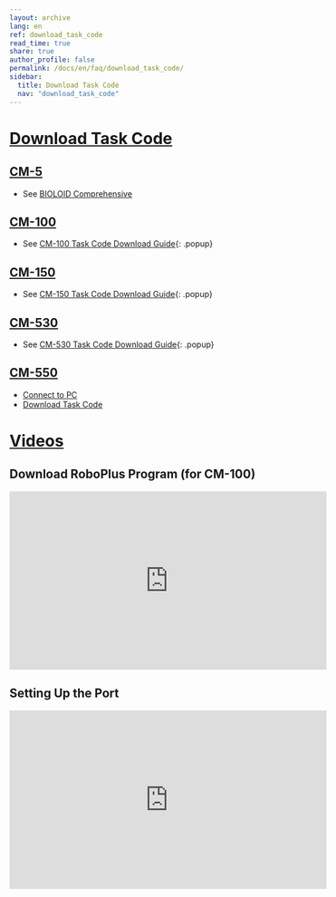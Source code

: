 ```yaml
---
layout: archive
lang: en
ref: download_task_code
read_time: true
share: true
author_profile: false
permalink: /docs/en/faq/download_task_code/
sidebar:
  title: Download Task Code
  nav: "download_task_code"
---
```


# [Download Task Code](#download-task-code)

## [CM-5](#cm-5)
- See [BIOLOID Comprehensive](/docs/en/edu/bioloid/comprehensive/#download)

## [CM-100](#cm-100)
- See [CM-100 Task Code Download Guide]{: .popup}

## [CM-150](#cm-150)
- See [CM-150 Task Code Download Guide]{: .popup}

## [CM-530](#cm-530)
- See [CM-530 Task Code Download Guide]{: .popup}

## [CM-550](#cm-550)
  
- [Connect to PC](/docs/en/parts/controller/cm-550/#connect-to-pc)
- [Download Task Code](/docs/en/software/rplustask3/task_programming/#download-task-code) 

# [Videos](#videos)

## Download RoboPlus Program (for CM-100)

<iframe width="560" height="315" src="https://www.youtube.com/embed/3mDP9BW-Q0E" frameborder="0" allowfullscreen></iframe>

## Setting Up the Port

<iframe width="560" height="315" src="https://www.youtube.com/embed/UlD4C1XMsgo" frameborder="0" allowfullscreen></iframe>

[rule check error messages]: /docs/en/software/rplus1/task/task_misc/#rule-check
[R+Task 2.0 Download]: http://en.robotis.com/service/downloadpage.php?ca_id=10
[CM-100 Task Code Download Guide]: /docs/en/popup/general/cm_100_download_task/
[CM-150 Task Code Download Guide]: /docs/en/popup/general/cm_150_download_task/
[CM-530 Task Code Download Guide]: /docs/en/popup/general/cm_150_download_task/
